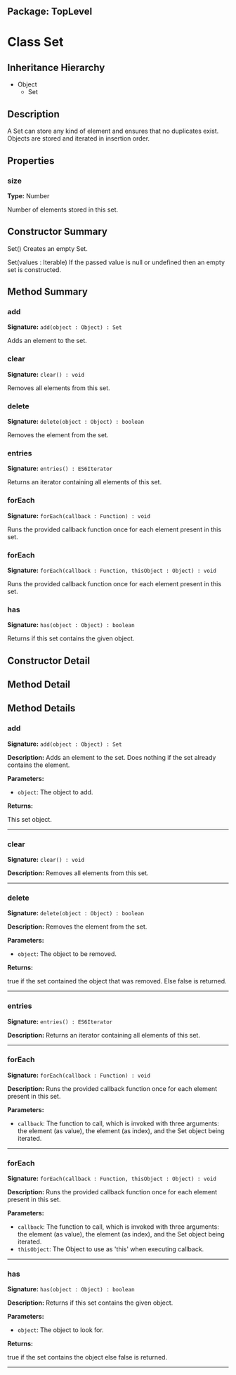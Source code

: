 ## Package: TopLevel

# Class Set

## Inheritance Hierarchy

- Object
  - Set

## Description

A Set can store any kind of element and ensures that no duplicates exist. Objects are stored and iterated in insertion order.

## Properties

### size

**Type:** Number

Number of elements stored in this set.

## Constructor Summary

Set() Creates an empty Set.

Set(values : Iterable) If the passed value is null or undefined then an empty set is constructed.

## Method Summary

### add

**Signature:** `add(object : Object) : Set`

Adds an element to the set.

### clear

**Signature:** `clear() : void`

Removes all elements from this set.

### delete

**Signature:** `delete(object : Object) : boolean`

Removes the element from the set.

### entries

**Signature:** `entries() : ES6Iterator`

Returns an iterator containing all elements of this set.

### forEach

**Signature:** `forEach(callback : Function) : void`

Runs the provided callback function once for each element present in this set.

### forEach

**Signature:** `forEach(callback : Function, thisObject : Object) : void`

Runs the provided callback function once for each element present in this set.

### has

**Signature:** `has(object : Object) : boolean`

Returns if this set contains the given object.

## Constructor Detail

## Method Detail

## Method Details

### add

**Signature:** `add(object : Object) : Set`

**Description:** Adds an element to the set. Does nothing if the set already contains the element.

**Parameters:**

- `object`: The object to add.

**Returns:**

This set object.

---

### clear

**Signature:** `clear() : void`

**Description:** Removes all elements from this set.

---

### delete

**Signature:** `delete(object : Object) : boolean`

**Description:** Removes the element from the set.

**Parameters:**

- `object`: The object to be removed.

**Returns:**

true if the set contained the object that was removed. Else false is returned.

---

### entries

**Signature:** `entries() : ES6Iterator`

**Description:** Returns an iterator containing all elements of this set.

---

### forEach

**Signature:** `forEach(callback : Function) : void`

**Description:** Runs the provided callback function once for each element present in this set.

**Parameters:**

- `callback`: The function to call, which is invoked with three arguments: the element (as value), the element (as index), and the Set object being iterated.

---

### forEach

**Signature:** `forEach(callback : Function, thisObject : Object) : void`

**Description:** Runs the provided callback function once for each element present in this set.

**Parameters:**

- `callback`: The function to call, which is invoked with three arguments: the element (as value), the element (as index), and the Set object being iterated.
- `thisObject`: The Object to use as 'this' when executing callback.

---

### has

**Signature:** `has(object : Object) : boolean`

**Description:** Returns if this set contains the given object.

**Parameters:**

- `object`: The object to look for.

**Returns:**

true if the set contains the object else false is returned.

---